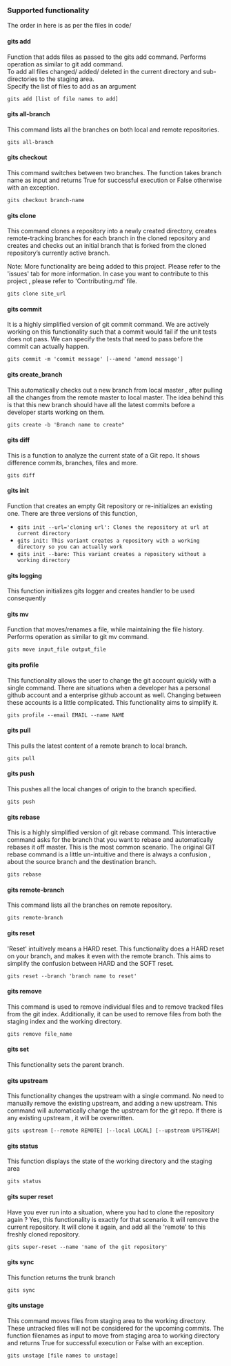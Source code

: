 ### Supported functionality

The order in here is as per the files in code/

#### gits add 
Function that adds files as passed to the gits add command. Performs operation as similar to git add command.
<br />To add all files changed/ added/ deleted in the current directory and sub-directories to the staging area. 
<br />Specify the list of files to add as an argument 

`gits add [list of file names to add]`

#### gits all-branch
This command lists all the branches on both local and remote repositories.

`gits all-branch`

#### gits checkout
This command switches between two branches. The function takes branch name as input and returns True for successful execution or False otherwise with an exception.

`gits checkout branch-name`

#### gits clone
This command clones a repository into a newly created directory, creates remote-tracking branches for each branch in the cloned repository and creates and checks out an initial branch that is forked from the cloned repository’s currently active branch.

Note: More functionality are being added to this project. Please refer to the 'issues' tab for more information. In case you want to contribute to this project , please refer to 'Contributing.md' file.

`gits clone site_url`

#### gits commit
It is a highly simplified version of git commit command. We are actively working on this functionality such that a commit would fail if the unit tests does not pass. We can specify the tests that need to pass before the commit can actually happen.

`gits commit -m 'commit message' [--amend 'amend message']`

#### gits create_branch
This automatically checks out a new branch from local master , after pulling all the changes from the remote master to local master. The idea behind this is that this new branch should have all the latest commits before a developer starts working on them.

`gits create -b 'Branch name to create"`
#### gits diff
This is a function to analyze the current state of a Git repo. It shows difference commits, branches, files and more. 

`gits diff`
#### gits init
Function that creates an empty Git repository or re-initializes an existing one. There are three versions of this function, 
* `gits init --url='cloning url': Clones the repository at url at current directory`
* `gits init: This variant creates a repository with a working directory so you can actually work`
* `gits init --bare: This variant creates a repository without a working directory`

#### gits logging
This function initializes gits logger and creates handler to be used consequently

#### gits mv 
Function that moves/renames a file, while maintaining the file history. Performs operation as similar to git mv command.

`gits move input_file output_file`
#### gits profile
This functionality allows the user to change the git account quickly with a single command. There are situations when a developer has a personal github account and a enterprise github account as well. Changing between these accounts is a little complicated. This functionality aims to simplify it.

`gits profile --email EMAIL --name NAME`
#### gits pull
This pulls the latest content of a remote branch to local branch.

`gits pull`
#### gits push
This pushes all the local changes of origin to the branch specified. 

`gits push`
#### gits rebase 
This is a highly simplified version of git rebase command. This interactive command asks for the branch that you want to rebase and automatically rebases it off master. This is the most common scenario. The original GIT rebase command is a little un-intuitive and there is always a confusion , about the source branch and the destination branch. 

`gits rebase`
#### gits remote-branch
This command lists all the branches on remote repository.

`gits remote-branch`
#### gits reset
'Reset' intuitively means a HARD reset. This functionality does a HARD reset on your branch, and makes it even with the remote branch. This aims to simplify the confusion between HARD and the SOFT reset. 

`gits reset --branch 'branch name to reset'`
#### gits remove
This command is used to remove individual files and to remove tracked files from the git index. Additionally, it can be used to remove files from both the staging index and the working directory.

`gits remove file_name`
#### gits set
This functionality sets the parent branch. 

#### gits upstream
This functionality changes the upstream with a single command. No need to manually remove the existing upstream, and adding a new upstream. This command will automatically change the upstream for the git repo. If there is any existing upstream , it will be overwritten.

`gits upstream [--remote REMOTE] [--local LOCAL] [--upstream UPSTREAM]`
#### gits status
This function displays the state of the working directory and the staging area

`gits status`
#### gits super reset
Have you ever run into a situation, where you had to clone the repository again ? Yes, this functionality is exactly for that scenario. It will remove the current repository. It will clone it again, and add all the 'remote' to this freshly cloned repository. 

`gits super-reset --name 'name of the git repository'`
#### gits sync
This function returns the trunk branch

`gits sync`
#### gits unstage
This command moves files from staging area to the working directory. These untracked files will not be considered for the upcoming commits. The function filenames as input to move from staging area to working directory and returns True for successful execution or False with an exception.

`gits unstage [file names to unstage]`